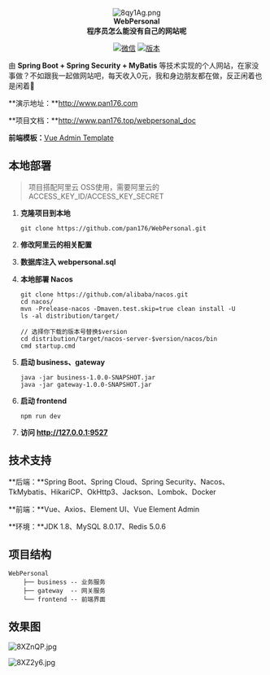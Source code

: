 

<p align="center">
  <img src="https://s1.ax1x.com/2020/03/24/8qy1Ag.png" alt="8qy1Ag.png" border="0" />
  <br><strong>WebPersonal</strong><br>
  <strong>程序员怎么能没有自己的网站呢</strong>
</p>

<p align="center">
  <a href="#"><img src="https://img.shields.io/badge/%E5%BE%AE%E4%BF%A1-17679120076-brightgreen" alt="微信"></a>
  <a href="#"><img src="https://img.shields.io/badge/version-1.0.0.RELEASE-blue" alt="版本"></a>
</p>

由 **Spring Boot + Spring Security + MyBatis** 等技术实现的个人网站，在家没事做？不如跟我一起做网站吧，每天收入0元，我和身边朋友都在做，反正闲着也是闲着:dog:

**演示地址：**http://www.pan176.com

**项目文档：**http://www.pan176.top/webpersonal_doc

**前端模板：**[Vue Admin Template](https://github.com/PanJiaChen/vue-admin-template)

## 本地部署

> 项目搭配阿里云 OSS使用，需要阿里云的 ACCESS_KEY_ID/ACCESS_KEY_SECRET

1. **克隆项目到本地**

   ```shell
   git clone https://github.com/pan176/WebPersonal.git
   ```

2. **修改阿里云的相关配置**

3. **数据库注入 webpersonal.sql**

4. **本地部署 Nacos**

   ```shell
   git clone https://github.com/alibaba/nacos.git
   cd nacos/
   mvn -Prelease-nacos -Dmaven.test.skip=true clean install -U  
   ls -al distribution/target/
   
   // 选择你下载的版本号替换$version
   cd distribution/target/nacos-server-$version/nacos/bin
   cmd startup.cmd
   ```

5. **启动 business、gateway**

   ```shell
   java -jar business-1.0.0-SNAPSHOT.jar
   java -jar gateway-1.0.0-SNAPSHOT.jar
   ```

6. **启动 frontend**

   ```shell
   npm run dev
   ```

7. **访问 http://127.0.0.1:9527**

## 技术支持

**后端：**Spring Boot、Spring Cloud、Spring Security、Nacos、TkMybatis、HikariCP、OkHttp3、Jackson、Lombok、Docker

**前端：**Vue、Axios、Element UI、Vue Element Admin

**环境：**JDK 1.8、MySQL 8.0.17、Redis 5.0.6

## 项目结构

```
WebPersonal
    ├── business -- 业务服务
    ├── gateway  -- 网关服务
    └── frontend -- 前端界面
```

## 效果图

![8XZnQP.jpg](https://s1.ax1x.com/2020/03/25/8XZnQP.jpg)

![8XZ2y6.jpg](https://s1.ax1x.com/2020/03/25/8XZ2y6.jpg)